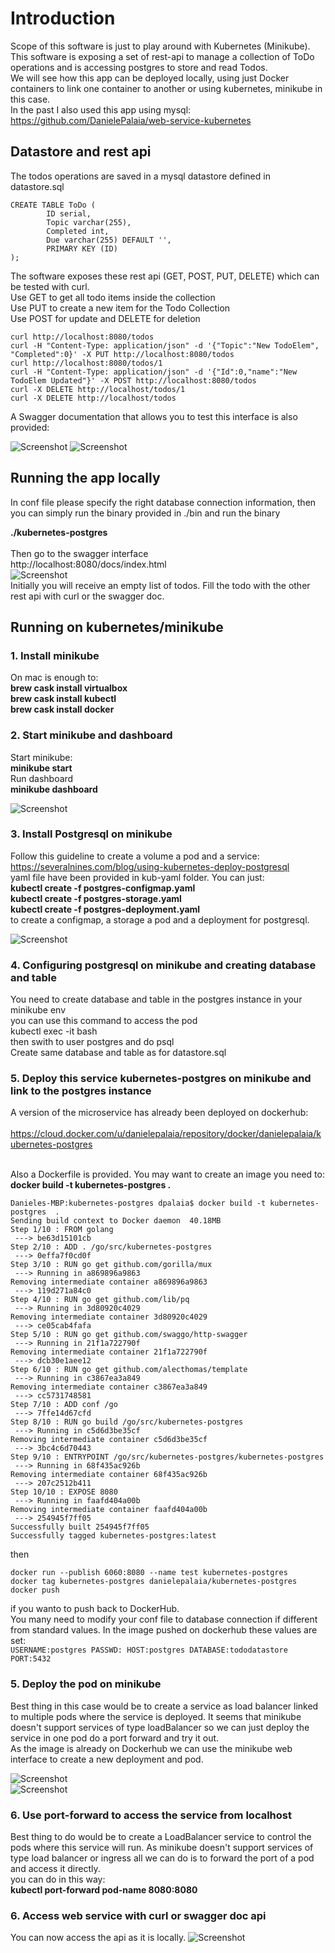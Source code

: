 # Introduction

Scope of this software is just to play around with Kubernetes (Minikube). </br>
This software is exposing a set of rest-api to manage a collection of ToDo operations and is accessing postgres to store and read Todos. </br>
We will see how this app can be deployed locally, using just Docker containers to link one container to another or using kubernetes, minikube in this case. </br>
In the past I also used this app using mysql: </br>
https://github.com/DanielePalaia/web-service-kubernetes</br>

## Datastore and rest api

The todos operations are saved in a mysql datastore defined in datastore.sql

```
CREATE TABLE ToDo (
	    ID serial,
	    Topic varchar(255),
	    Completed int,
	    Due varchar(255) DEFAULT '',
	    PRIMARY KEY (ID)
);
```

The software exposes these rest api (GET, POST, PUT, DELETE) which can be tested with curl.</br>
Use GET to get all todo items inside the collection </br>
Use PUT to create a new item for the Todo Collection </br>
Use POST for update and DELETE for deletion </br>

```
curl http://localhost:8080/todos
curl -H "Content-Type: application/json" -d '{"Topic":"New TodoElem", "Completed":0}' -X PUT http://localhost:8080/todos
curl http://localhost:8080/todos/1
curl -H "Content-Type: application/json" -d '{"Id":0,"name":"New TodoElem Updated"}' -X POST http://localhost:8080/todos
curl -X DELETE http://localhost/todos/1
curl -X DELETE http://localhost/todos
```

A Swagger documentation that allows you to test this interface is also provided:

![Screenshot](./pics/pic2.png)
![Screenshot](./pics/pic3.png)

## Running the app locally
In conf file please specify the right database connection information,
then you can simply run the binary provided in ./bin and run the binary </br>

**./kubernetes-postgres**</br></br>
Then go to the swagger interface</br>
http://localhost:8080/docs/index.html</br>
![Screenshot](./pics/pic4.png) </br>
Initially you will receive an empty list of todos. Fill the todo with the other rest api with curl or the swagger doc.
</br>

## Running on kubernetes/minikube

### 1. Install minikube
On mac is enough to:</br>
**brew cask install virtualbox**</br>
**brew cask install kubectl**</br>
**brew cask install docker** </br>

### 2. Start minikube and dashboard
Start minikube: </br>
**minikube start** </br>
Run dashboard </br>
**minikube dashboard**</br>

![Screenshot](./pics/minikube.png) </br>

### 3. Install Postgresql on minikube 
Follow this guideline to create a volume a pod and a service: </br>
https://severalnines.com/blog/using-kubernetes-deploy-postgresql
</br>
yaml file have been provided in kub-yaml folder. You can just: </br>
**kubectl create -f postgres-configmap.yaml** </br>
**kubectl create -f postgres-storage.yaml** </br>
**kubectl create -f postgres-deployment.yaml** </br>
to create a configmap, a storage a pod and a deployment for postgresql. 

![Screenshot](./pics/minikube2.png) </br>

### 4. Configuring postgresql on minikube and creating database and table
You need to create database and table in the postgres instance in your minikube env </br>
you can use this command to access the pod </br>
kubectl exec -it <podname> bash </br>
then swith to user postgres and do psql </br>
Create same database and table as for datastore.sql </br>

### 5. Deploy this service kubernetes-postgres on minikube and link to the postgres instance
A version of the microservice has already been deployed on dockerhub: </br></br> 
https://cloud.docker.com/u/danielepalaia/repository/docker/danielepalaia/kubernetes-postgres </br></br>

Also a Dockerfile is provided. You may want to create an image you need to: </br>
**docker build -t kubernetes-postgres .** </br>
```
Danieles-MBP:kubernetes-postgres dpalaia$ docker build -t kubernetes-postgres  .
Sending build context to Docker daemon  40.18MB
Step 1/10 : FROM golang
 ---> be63d15101cb
Step 2/10 : ADD . /go/src/kubernetes-postgres
 ---> 0effa7f0cd0f
Step 3/10 : RUN go get github.com/gorilla/mux
 ---> Running in a869896a9863
Removing intermediate container a869896a9863
 ---> 119d271a84c0
Step 4/10 : RUN go get github.com/lib/pq
 ---> Running in 3d80920c4029
Removing intermediate container 3d80920c4029
 ---> ce05cab4fafa
Step 5/10 : RUN go get github.com/swaggo/http-swagger
 ---> Running in 21f1a722790f
Removing intermediate container 21f1a722790f
 ---> dcb30e1aee12
Step 6/10 : RUN go get github.com/alecthomas/template
 ---> Running in c3867ea3a849
Removing intermediate container c3867ea3a849
 ---> cc5731748581
Step 7/10 : ADD conf /go
 ---> 7ffe14d67cfd
Step 8/10 : RUN go build /go/src/kubernetes-postgres
 ---> Running in c5d6d3be35cf
Removing intermediate container c5d6d3be35cf
 ---> 3bc4c6d70443
Step 9/10 : ENTRYPOINT /go/src/kubernetes-postgres/kubernetes-postgres
 ---> Running in 68f435ac926b
Removing intermediate container 68f435ac926b
 ---> 207c2512b411
Step 10/10 : EXPOSE 8080
 ---> Running in faafd404a00b
Removing intermediate container faafd404a00b
 ---> 254945f7ff05
Successfully built 254945f7ff05
Successfully tagged kubernetes-postgres:latest
```

then </br>

```
docker run --publish 6060:8080 --name test kubernetes-postgres
docker tag kubernetes-postgres danielepalaia/kubernetes-postgres
docker push
```

if you wanto to push back to DockerHub. </br>
You many need to modify your conf file to database connection if different from standard values. In the image pushed on dockerhub these values are set: </br>
``
USERNAME:postgres
PASSWD:
HOST:postgres
DATABASE:tododatastore
PORT:5432
``

### 5. Deploy the pod on minikube
Best thing in this case would be to create a service as load balancer linked to multiple pods where the service is deployed.
It seems that minikube doesn't support services of type loadBalancer so we can just deploy the service in one pod do a port forward and try it out. </br>
As the image is already on Dockerhub we can use the minikube web interface to create a new deployment and pod. </br>

![Screenshot](./pics/deploy.png) </br>
![Screenshot](./pics/deploy2.png) </br>

### 6. Use port-forward to access the service from localhost
Best thing to do would be to create a LoadBalancer service to control the pods where this service will run.
As minikube doesn't support services of type load balancer or ingress all we can do is to forward the port of a pod and access it directly. </br>
you can do in this way: </br>
**kubectl port-forward pod-name 8080:8080**

### 6. Access web service with curl or swagger doc api
You can now access the api as it is locally.
![Screenshot](./pics/screen.png) </br>
